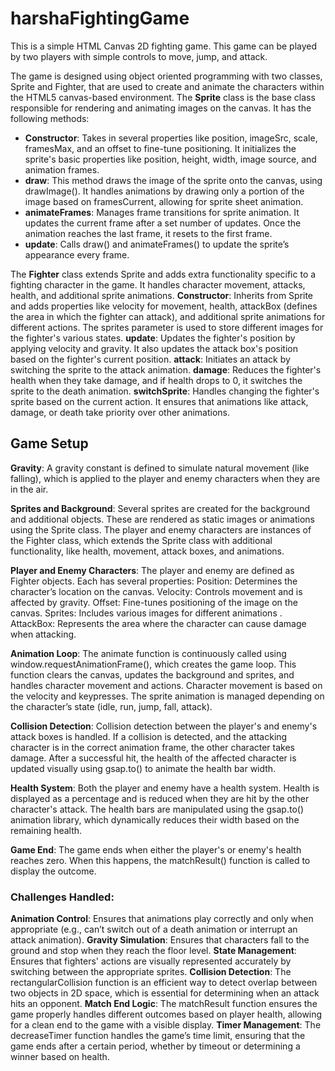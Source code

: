 # harshaFightingGame

This is a simple HTML Canvas 2D fighting game. 
This game can be played by two players with simple controls to move, jump, and attack.

The game is designed using object oriented programming with two classes, Sprite and Fighter, that are used to create and animate the characters within the HTML5 canvas-based environment.
The **Sprite** class is the base class responsible for rendering and animating images on the canvas. It has the following methods:
- **Constructor**: Takes in several properties like position, imageSrc, scale, framesMax, and an offset to fine-tune positioning. It initializes the sprite's basic properties like position, height, width, image source, and animation frames.
- **draw**: This method draws the image of the sprite onto the canvas, using drawImage(). It handles animations by drawing only a portion of the image based on framesCurrent, allowing for sprite sheet animation.
- **animateFrames**: Manages frame transitions for sprite animation. It updates the current frame after a set number of updates. Once the animation reaches the last frame, it resets to the first frame.
- **update**: Calls draw() and animateFrames() to update the sprite’s appearance every frame.

The **Fighter** class extends Sprite and adds extra functionality specific to a fighting character in the game. It handles character movement, attacks, health, and additional sprite animations.
**Constructor**: Inherits from Sprite and adds properties like velocity for movement, health, attackBox (defines the area in which the fighter can attack), and additional sprite animations for different actions. The sprites parameter is used to store different images for the fighter's various states.
**update**: Updates the fighter's position by applying velocity and gravity. It also updates the attack box's position based on the fighter's current position.
**attack**: Initiates an attack by switching the sprite to the attack animation.
**damage**: Reduces the fighter's health when they take damage, and if health drops to 0, it switches the sprite to the death animation.
**switchSprite**: Handles changing the fighter's sprite based on the current action. It ensures that animations like attack, damage, or death take priority over other animations.

## Game Setup

**Gravity**:
A gravity constant is defined to simulate natural movement (like falling), which is applied to the player and enemy characters when they are in the air.

**Sprites and Background**:
Several sprites are created for the background and additional objects. These are rendered as static images or animations using the Sprite class.
The player and enemy characters are instances of the Fighter class, which extends the Sprite class with additional functionality, like health, movement, attack boxes, and animations.

**Player and Enemy Characters**:
The player and enemy are defined as Fighter objects. Each has several properties:
Position: Determines the character’s location on the canvas.
Velocity: Controls movement and is affected by gravity.
Offset: Fine-tunes positioning of the image on the canvas.
Sprites: Includes various images for different animations .
AttackBox: Represents the area where the character can cause damage when attacking.

**Animation Loop**:
The animate function is continuously called using window.requestAnimationFrame(), which creates the game loop.
This function clears the canvas, updates the background and sprites, and handles character movement and actions.
Character movement is based on the velocity and keypresses. The sprite animation is managed depending on the character’s state (idle, run, jump, fall, attack).

**Collision Detection**:
Collision detection between the player's and enemy's attack boxes is handled. If a collision is detected, and the attacking character is in the correct animation frame, the other character takes damage.
After a successful hit, the health of the affected character is updated visually using gsap.to() to animate the health bar width.

**Health System**:
Both the player and enemy have a health system. Health is displayed as a percentage and is reduced when they are hit by the other character's attack.
The health bars are manipulated using the gsap.to() animation library, which dynamically reduces their width based on the remaining health.

**Game End**:
The game ends when either the player's or enemy's health reaches zero. When this happens, the matchResult() function is called to display the outcome.

### Challenges Handled:
**Animation Control**: Ensures that animations play correctly and only when appropriate (e.g., can’t switch out of a death animation or interrupt an attack animation).
**Gravity Simulation**: Ensures that characters fall to the ground and stop when they reach the floor level.
**State Management**: Ensures that fighters' actions are visually represented accurately by switching between the appropriate sprites.
**Collision Detection**: The rectangularCollision function is an efficient way to detect overlap between two objects in 2D space, which is essential for determining when an attack hits an opponent.
**Match End Logic**: The matchResult function ensures the game properly handles different outcomes based on player health, allowing for a clean end to the game with a visible display.
**Timer Management**: The decreaseTimer function handles the game’s time limit, ensuring that the game ends after a certain period, whether by timeout or determining a winner based on health.
